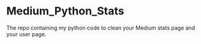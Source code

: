 # Medium_Python_Stats
The repo containing my python code to clean your Medium stats page and your user page.
